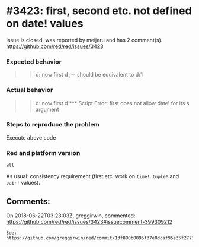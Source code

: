 
#3423: first, second etc. not defined on date! values
================================================================================
Issue is closed, was reported by meijeru and has 2 comment(s).
<https://github.com/red/red/issues/3423>

### Expected behavior

>>d: now
>>first d ;-- should be equivalent to d/1

### Actual behavior

>>d: now
>>first d
*** Script Error: first does not allow date! for its s argument

### Steps to reproduce the problem
Execute above code
### Red and platform version
```
all
```
As usual: consistency requirement (first etc. work on `time! tuple!` and `pair!` values).


Comments:
--------------------------------------------------------------------------------

On 2018-06-22T03:23:03Z, greggirwin, commented:
<https://github.com/red/red/issues/3423#issuecomment-399309212>

    See: https://github.com/greggirwin/red/commit/13f890b0095f37e8dcaf95e35f2778b1c6b03b95

